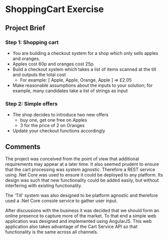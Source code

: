 # ShoppingCart Exercise

## Project Brief

### Step 1: Shopping cart
*	You are building a checkout system for a shop which only sells apples and oranges.
*	Apples cost 60p and oranges cost 25p.
*	Build a checkout system which takes a list of items scanned at the till and outputs the total cost
	*	For example: [ Apple, Apple, Orange, Apple ] => £2.05
*	Make reasonable assumptions about the inputs to your solution; for example, many candidates take a list of strings as input

### Step 2: Simple offers
*	The shop decides to introduce two new offers
	*	buy one, get one free on Apples
	*	3 for the price of 2 on Oranges
*	Update your checkout functions accordingly

## Comments

The project was conceived from the point of view that additional requirements may appear at a later time.  It also seemed prudent to ensure that the cart processing was system agnostic.  Therefore a REST service using .Net Core was used to ensure it could be deployed to any platform.  Its design was such that new functionality could be added easily, but without interfering with existing functionality.

The 'Till' system was also designed to be platform agnostic and therefore used a .Net Core console service to gather user input.

After discussions with the business it was decided that we should form an online presence to capture more of the market.  To that end a simple web application was designed and implemented using AngularJS.  This web application also takes advantage of the Cart Service API so that functionality is the same across all channels.